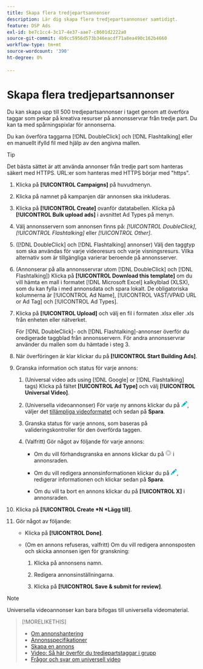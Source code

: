 ```yaml
---
title: Skapa flera tredjepartsannonser
description: Lär dig skapa flera tredjepartsannonser samtidigt.
feature: DSP Ads
exl-id: be7c1cc4-3c17-4e37-aae7-c8601d2222a0
source-git-commit: 4b9cc5956d573b346eacdf71a8ea490c162b4660
workflow-type: tm+mt
source-wordcount: '390'
ht-degree: 0%

---
```


# Skapa flera tredjepartsannonser

Du kan skapa upp till 500 tredjepartsannonser i taget genom att överföra taggar som pekar på kreativa resurser på annonsservrar från tredje part. Du kan ta med spårningspixlar för annonserna.<!-- The bulksheet template for other ad servers says you can include 200. Which is it: 200 or 500? -->

Du kan överföra taggarna [!DNL DoubleClick] och [!DNL Flashtalking] eller en manuellt ifylld fil med hjälp av den angivna mallen.

>[!TIP]
>
> Det bästa sättet är att använda annonser från tredje part som hanteras säkert med HTTPS. URL:er som hanteras med HTTPS börjar med &quot;https&quot;.

1. Klicka på **[!UICONTROL Campaigns]** på huvudmenyn.

1. Klicka på namnet på kampanjen där annonsen ska inkluderas.

1. Klicka på **[!UICONTROL Create]** ovanför datatabellen. Klicka på **[!UICONTROL Bulk upload ads]** i avsnittet Ad Types på menyn.

1. Välj annonsservern som annonsen finns på: *[!UICONTROL DoubleClick]*, *[!UICONTROL Flashtalking]* eller *[!UICONTROL Other]*.

1. ([!DNL DoubleClick] och [!DNL Flashtalking] annonser) Välj den taggtyp som ska användas för varje videoresurs och varje visningsresurs. Vilka alternativ som är tillgängliga varierar beroende på annonsserver.

1. (Annonserar på alla annonsservrar utom [!DNL DoubleClick] och [!DNL Flashtalking]) Klicka på **[!UICONTROL Download this template]** om du vill hämta en mall i formatet [!DNL Microsoft Excel] kalkylblad (XLSX), som du kan fylla i med annonsdata och spara lokalt. De obligatoriska kolumnerna är [!UICONTROL Ad Name], [!UICONTROL VAST/VPAID URL or Ad Tag] och [!UICONTROL Ad Types].

1. Klicka på **[!UICONTROL Upload]** och välj en fil i formaten .xlsx eller .xls från enheten eller nätverket.

   För [!DNL DoubleClick]- och [!DNL Flashtalking]-annonser överför du oredigerade taggblad från annonsservern. För andra annonsservrar använder du mallen som du hämtade i steg 3.

1. När överföringen är klar klickar du på **[!UICONTROL Start Building Ads]**.

1. Granska information och status för varje annons:

   1. (Universal video ads using [!DNL Google] or [!DNL Flashtalking] tags) Klicka på fältet **[!UICONTROL Ad Type]** och välj **[!UICONTROL Universal Video]**.

   1. (Universella videoannonser) För varje ny annons klickar du på ![redigera](/help/dsp/assets/edit.png), väljer det [tillämpliga videoformatet](/help/dsp/campaign-management/ads/ad-settings-universal-video.md) och sedan på **Spara**.

   1. Granska status för varje annons, som baseras på valideringskontroller för den överförda taggen.

   1. (Valfritt) Gör något av följande för varje annons:

      * Om du vill förhandsgranska en annons klickar du på ![play](/help/dsp/assets/play.png) i annonsraden.

      * Om du vill redigera annonsinformationen klickar du på ![redigera](/help/dsp/assets/edit.png), redigerar informationen och klickar sedan på **Spara**.

      * Om du vill ta bort en annons klickar du på **[!UICONTROL X]** i annonsraden.

1. Klicka på **[!UICONTROL Create *N *Lägg till]**.

1. Gör något av följande:

   * Klicka på **[!UICONTROL Done]**.

   * (Om en annons refuseras, valfritt) Om du vill redigera annonsposten och skicka annonsen igen för granskning:

      1. Klicka på annonsens namn.

      1. Redigera annonsinställningarna.

      1. Klicka på **[!UICONTROL Save & submit for review]**.

>[!NOTE]
>
>Universella videoannonser kan bara bifogas till universella videomaterial.

>[!MORELIKETHIS]
>
>* [Om annonshantering](ad-about.md)
>* [Annonsspecifikationer](ad-specs.md)
>* [Skapa en annons](ad-create.md)
>* [Video: Så här överför du tredjepartstaggar i grupp](https://experienceleague.adobe.com/docs/advertising-learn/tutorials/dsp/bulk-upload-third-party-ad-tags.html?lang=sv-SE)
>* [Frågor och svar om universell video](/help/dsp/campaign-management/faq-universal-video.md)
